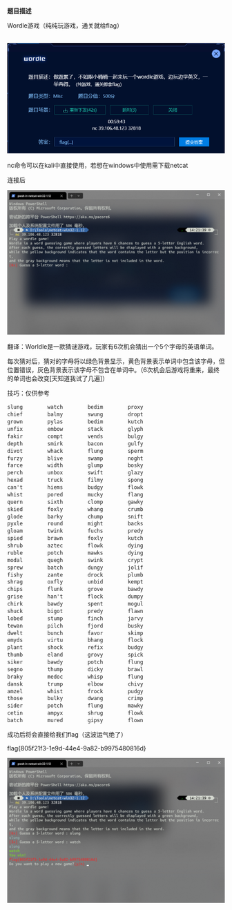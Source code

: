**题目描述**

Wordle游戏（纯纯玩游戏，通关就给flag）

​    ![image-20240220160404706](./img/Wordle/image-20240220160404706.png)

nc命令可以在kali中直接使用，若想在windows中使用需下载netcat

连接后

![image-20240220160408709](./img/Wordle/image-20240220160408709.png)

翻译：Worldle是一款猜谜游戏，玩家有6次机会猜出一个5个字母的英语单词。

每次猜对后，猜对的字母将以绿色背景显示，黄色背景表示单词中包含该字母，但位置错误，灰色背景表示该字母不包含在单词中。（6次机会后游戏将重来，最终的单词也会改变[天知道我试了几遍]）

技巧：仅供参考

```markdown
slung        watch        bedim        proxy
chief        balmy        swung        dropt
grown        pylas        bedim        kutch
unfix        embow        stack        glyph
fakir        compt        vends        bulgy
depth        smirk        bacon        gulfy
divot        whack        flung        sperm
furzy        blive        swamp        noght
farce        width        glump        bosky
perch        unbox        swift        glazy
hexad        truck        filmy        spong
can't        hiems        budgy        flowk
whist        pored        mucky        flang
quern        sixth        clomp        gawky
skied        foxly        whang        crumb
glode        barky        chump        snift
pyxle        round        might        backs
gloam        twink        fuchs        predy
spied        brawn        foxly        kutch
shrub        aztec        flowk        dying
ruble        potch        mawks        dying
modal        quegh        swink        crypt
sprew        batch        dungy        jolif
fishy        zante        drock        plumb
shrag        oxfly        unbid        kempt
chips        flunk        grove        bawdy
grise        han't        flock        dumpy
chirk        bawdy        spent        mogul
shuck        bigot        predy        flawn
lobed        stump        finch        jarvy
tewan        pilch        fjord        busky
dwelt        bunch        favor        skimp
emyds        virtu        bhang        flock
plant        shock        refix        budgy
thumb        eland        grovy        spick
siker        bawdy        potch        flung
segno        thump        dicky        brawl
braky        medoc        whisp        flung
dansk        trump        elbow        chivy
amzel        whist        frock        pudgy
those        bulky        dwang        crimp
sider        potch        flung        mawky
cetin        ampyx        shrug        flowk
batch        mured        gipsy        flown
```



成功后将会直接给我们flag（这波运气绝了）

flag{805f21f3-1e9d-44e4-9a82-b9975480816d}

![image-20240220160450049](./img/Wordle/image-20240220160450049.png)

